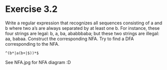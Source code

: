 # Exercise 3.2 
Write a regular expression that recognizes all sequences consisting of a and b where two a’s are always separated by at least one b. For instance, these four strings are legal: b, a, ba, ababbbaba; but these two strings are illegal: aa, babaa.
Construct the corresponding NFA. Try to find a DFA corresponding to the NFA.

    ^(b*|a(b+|$))*$

See NFA.jpg for NFA diagram :D